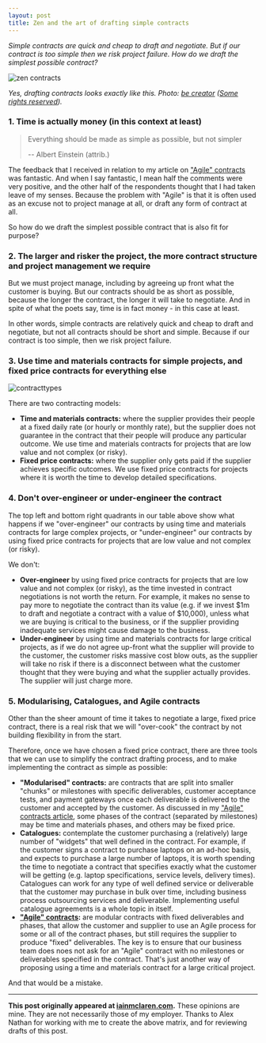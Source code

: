 ```yaml
---
layout: post
title: Zen and the art of drafting simple contracts
---
```


*Simple contracts are quick and cheap to draft and negotiate.  But if our contract is too simple then we risk project failure.  How do we draft the simplest possible contract?*
 
![zen contracts](http://iainmclaren.com/public/images/2015-02-04-zencontracts.jpg)

*Yes, drafting contracts looks exactly like this.  Photo: [be creator](https://www.flickr.com/photos/pustovit/) ([Some rights reserved](https://creativecommons.org/licenses/by/2.0/)).*

### 1. Time is actually money (in this context at least)

>Everything should be made as simple as possible, but not simpler 
>
>-- Albert Einstein (attrib.)

The feedback that I received in relation to my article on ["Agile" contracts](http://iainmclaren.com/2015/01/28/agile/) was fantastic.  And when I say fantastic, I mean half the comments were very positive, and the other half of the respondents thought that I had taken leave of my senses.  Because the problem with "Agile" is that it is often used as an excuse not to project manage at all, or draft any form of contract at all.

So how do we draft the simplest possible contract that is also fit for purpose?

### 2. The larger and risker the project, the more contract structure and project management we require

But we must project manage, including by agreeing up front what the customer is buying.  But our contracts should be as short as possible, because the longer the contract, the longer it will take to negotiate. And in spite of what the poets say, time is in fact money - in this case at least.  

In other words, simple contracts are relatively quick and cheap to draft and negotiate, but not all contracts should be short and simple.  Because if our contract is too simple, then we risk project failure.  

### 3. Use time and materials contracts for  simple projects, and fixed price contracts for everything else 

![contracttypes](http://iainmclaren.com/public/images/2015-02-04-contracttypes.jpg)  
 
There are two contracting models:

- **Time and materials contracts:** where the supplier provides their people at a fixed daily rate (or hourly or monthly rate), but the supplier does not guarantee in the contract that their people will produce any particular outcome.  We use time and materials contracts for projects that are low value and not complex (or risky).
- **Fixed price contracts:** where the supplier only gets paid if the supplier achieves specific outcomes.  We use fixed price contracts for projects where it is worth the time to develop detailed specifications.

### 4. Don't over-engineer or under-engineer the contract 

The top left and bottom right quadrants in our table above show what happens if we "over-engineer" our contracts by using time and materials contracts for large complex projects, or "under-engineer" our contracts by using fixed price contracts for projects that are low value and not complex (or risky). 

We don't:

- **Over-engineer** by using fixed price contracts for projects that are low value and not complex (or risky), as the time invested in contract negotiations is not worth the return.  For example, it makes no sense to pay more to negotiate the contract than its value (e.g. if we invest $1m to draft and negotiate a contract with a value of $10,000), unless what we are buying is critical to the business, or if the supplier providing inadequate services might cause damage to the business.
- **Under-engineer** by using time and materials contracts for large critical projects, as if we do not agree up-front what the supplier will provide to the customer, the customer risks massive cost blow outs, as the supplier will take no risk if there is a disconnect between what the customer thought that they were buying and what the supplier actually provides.  The supplier will just charge more.
 
### 5. Modularising, Catalogues, and Agile contracts 

Other than the sheer amount of time it takes to negotiate a large, fixed price contract, there is a real risk that we will "over-cook" the contract by not building flexibility in from the start.  

Therefore, once we have chosen a fixed price contract, there are three tools that we can use to simplify the contract drafting process, and to make implementing the contract as simple as possible:

- **"Modularised" contracts:** are contracts that are split into smaller "chunks" or milestones with specific deliverables, customer acceptance tests, and payment gateways once each deliverable is delivered to the customer and accepted by the customer.  As discussed in my ["Agile" contracts article](http://iainmclaren.com/2015/01/28/agile/), some phases of the contract (separated by milestones) may be time and materials phases, and others may be fixed price. 
- **Catalogues:** contemplate the customer purchasing a (relatively) large number of "widgets" that well defined in the contract.  For example, if the customer signs a contract to purchase laptops on an ad-hoc basis, and expects to purchase a large number of laptops, it is worth spending the time to negotiate a contract that specifies exactly what the customer will be getting (e.g. laptop specifications, service levels, delivery times).  Catalogues can work for any type of well defined service or deliverable that the customer may purchase in bulk over time, including business process outsourcing services and deliverable.  Implementing useful catalogue agreements is a whole topic in itself.
- **["Agile" contracts](http://iainmclaren.com/2015/01/28/agile/):** are modular contracts with fixed deliverables and phases, that allow the customer and supplier to use an Agile process for some or all of the contract phases, but still requires the supplier to produce "fixed" deliverables.  The key is to ensure that our business team does noes not ask for an "Agile" contract with no milestones or deliverables specified in the contract.  That's just another way of proposing using a time and materials contract for a large critical project.  

And that would be a mistake.

---

**This post originally appeared at [iainmclaren.com](http://iainmclaren.com).**  These opinions are mine.  They are not necessarily those of my employer.  Thanks to Alex Nathan for working with me to create the above matrix, and for reviewing drafts of this post.